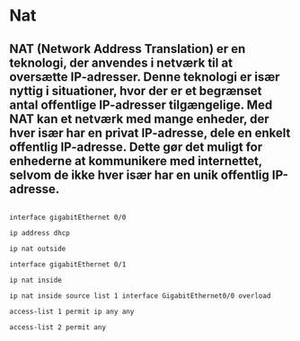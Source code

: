 # Nat

## NAT (Network Address Translation) er en teknologi, der anvendes i netværk til at oversætte IP-adresser. Denne teknologi er især nyttig i situationer, hvor der er et begrænset antal offentlige IP-adresser tilgængelige. Med NAT kan et netværk med mange enheder, der hver især har en privat IP-adresse, dele en enkelt offentlig IP-adresse. Dette gør det muligt for enhederne at kommunikere med internettet, selvom de ikke hver især har en unik offentlig IP-adresse.

```.cisco

interface gigabitEthernet 0/0 

ip address dhcp

ip nat outside

interface gigabitEthernet 0/1

ip nat inside

ip nat inside source list 1 interface GigabitEthernet0/0 overload

access-list 1 permit ip any any

access-list 2 permit any

```
